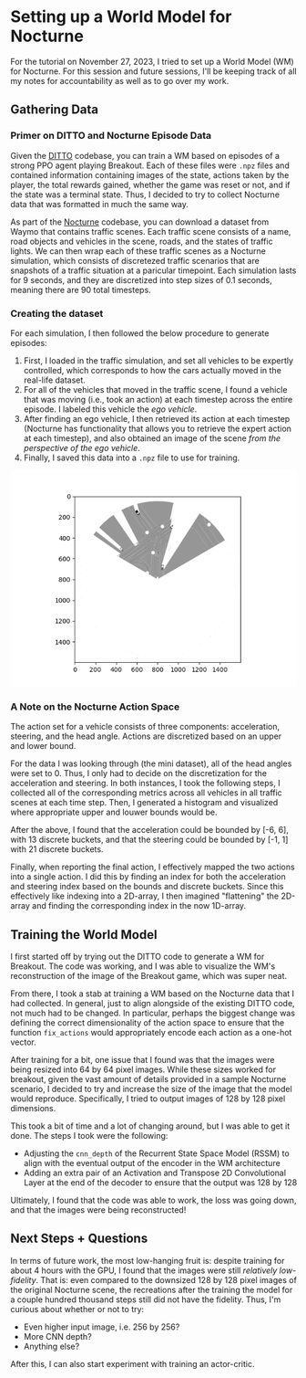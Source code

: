 # Setting up a World Model for Nocturne

For the tutorial on November 27, 2023, I tried to set up a World Model (WM) for Nocturne. For this session and future sessions, I'll be keeping track of all my notes for accountability as well as to go over my work.

## Gathering Data

### Primer on DITTO and Nocturne Episode Data

Given the [DITTO](https://github.com/brantondemoss/DITTO) codebase, you can train a WM based on episodes of a strong PPO agent playing Breakout.
Each of these files were `.npz` files and contained information containing images of the state, actions taken by the player, the total rewards gained, whether the game was reset or not, and if the state was a terminal state. Thus, I decided to try to collect Nocturne data that was formatted in much the same way.

As part of the [Nocturne](https://github.com/facebookresearch/nocturne) codebase, you can download a dataset from Waymo that contains traffic scenes. Each traffic scene consists of a name, road objects and vehicles in the scene, roads, and the states of traffic lights. We can then wrap each of these traffic scenes as a Nocturne simulation, which consists of discretezed traffic scenarios that are snapshots of a traffic situation at a paricular timepoint. Each simulation lasts for 9 seconds, and they are discretized into step sizes of 0.1 seconds, meaning there are 90 total timesteps.

### Creating the dataset

For each simulation, I then followed the below procedure to generate episodes:
1. First, I loaded in the traffic simulation, and set all vehicles to be expertly controlled, which corresponds to how the cars actually moved in the real-life dataset.
2. For all of the vehicles that moved in the traffic scene, I found a vehicle that was moving (i.e., took an action) at each timestep across the entire episode. I labeled this vehicle the *ego vehicle*.
3. After finding an ego vehicle, I then retrieved its action at each timestep (Nocturne has functionality that allows you to retrieve the expert action at each timestep), and also obtained an image of the scene *from the perspective of the ego vehicle*.
4. Finally, I saved this data into a `.npz` file to use for training.

![Sample Cone Image](imgs/sample_cone_image.png)

### A Note on the Nocturne Action Space

The action set for a vehicle consists of three components: acceleration, steering, and the head angle. Actions are discretized based on an upper and lower bound.

For the data I was looking through (the mini dataset), all of the head angles were set to 0. Thus, I only had to decide on the discretization for the acceleration and steering. In both instances, I took the following steps, I collected all of the corresponding metrics across all vehicles in all traffic scenes at each time step. Then, I generated a histogram and visualized where appropriate upper and louwer bounds would be.

After the above, I found that the acceleration could be bounded by [-6, 6], with 13 discrete buckets, and that the steering could be bounded by [-1, 1] with 21 discrete buckets.

Finally, when reporting the final action, I effectively mapped the two actions into a single action. I did this by finding an index for both the acceleration and steering index based on the bounds and discrete buckets. Since this effectively like indexing into a 2D-array, I then imagined "flattening" the 2D-array and finding the corresponding index in the now 1D-array.


## Training the World Model

I first started off by trying out the DITTO code to generate a WM for Breakout. The code was working, and I was able to visualize the WM's reconstruction of the image of the Breakout game, which was super neat.

From there, I took a stab at training a WM based on the Nocturne data that I had collected. In general, just to align alongside of the existing DITTO code, not much had to be changed. In particular, perhaps the biggest change was defining the correct dimensionality of the action space to ensure that the function `fix_actions` would appropriately encode each action as a one-hot vector.

After training for a bit, one issue that I found was that the images were being resized into 64 by 64 pixel images. While these sizes worked for breakout, given the vast amount of details provided in a sample Nocturne scenario, I decided to try and increase the size of the image that the model would reproduce. Specifically, I tried to output images of 128 by 128 pixel dimensions.

This took a bit of time and a lot of changing around, but I was able to get it done. The steps I took were the following:
- Adjusting the `cnn_depth` of the Recurrent State Space Model (RSSM) to align with the eventual output of the encoder in the WM architecture
- Adding an extra pair of an Activation and Transpose 2D Convolutional Layer at the end of the decoder to ensure that the output was 128 by 128

Ultimately, I found that the code was able to work, the loss was going down, and that the images were being reconstructed!


## Next Steps + Questions

In terms of future work, the most low-hanging fruit is: despite training for about 4 hours with the GPU, I found that the images were still *relatively low-fidelity*. That is: even compared to the downsized 128 by 128 pixel images of the original Nocturne scene, the recreations after the training the model for a couple hundred thousand steps still did not have the fidelity. Thus, I'm curious about whether or not to try:
- Even higher input image, i.e. 256 by 256?
- More CNN depth?
- Anything else?

After this, I can also start experiment with training an actor-critic.
